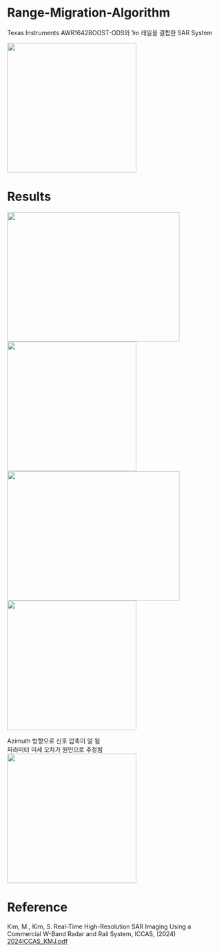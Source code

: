 # Range-Migration-Algorithm

Texas Instruments AWR1642BOOST-ODS와 1m 레일을 결합한 SAR System

<img src="https://github.com/user-attachments/assets/bac3fd05-2d09-4c94-bda7-11d0bf0fdb0b" width="300"/>

# Results
<img src="https://github.com/user-attachments/assets/00ff80af-e8f8-4238-8f94-946bd570df29" height="300" width="400"/>
<img src="https://github.com/user-attachments/assets/c0f9e099-0fa3-4295-8d0b-1b9e81cdcb0f" height="300"/>


<img src="https://github.com/user-attachments/assets/2a3d2eb4-30e5-44f2-852e-7869bf7ebad0" height="300" width="400"/>
<img src="https://github.com/user-attachments/assets/46968dce-f4cc-4a72-917e-fc038001e5d2" height="300"/>    
  
  
Azimuth 방향으로 신호 압축이 덜 됨  
파라미터 미세 오차가 원인으로 추정됨  
<img src="https://github.com/user-attachments/assets/a7a39f4a-f1a4-4024-94b4-581d4047395c" width="300"/>

# Reference
Kim, M., Kim, S. Real-Time High-Resolution SAR Imaging Using a Commercial W-Band Radar and Rail System, ICCAS, (2024)  
[2024ICCAS_KMJ.pdf](https://github.com/user-attachments/files/17776195/2024ICCAS_KMJ.pdf)
